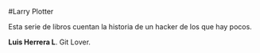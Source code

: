 #Larry Plotter

Esta serie de libros cuentan la historia de un hacker de los que hay pocos.

**Luis Herrera L**. Git Lover.
